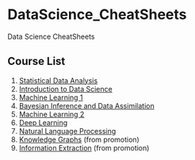 # DataScience_CheatSheets
Data Science CheatSheets
## Course List
1. [Statistical Data Analysis](SDA)
2. [Introduction to Data Science](IntroDS)
3. [Machine Learning 1](ML1)
4. [Bayesian Inference and Data Assimilation](BI_DA)
5. [Machine Learning 2](ML2)
6. [Deep Learning](DL)
7. [Natural Language Processing](NLP)
8. [Knowledge Graphs](KG) (from promotion)
9. [Information Extraction](IE) (from promotion)